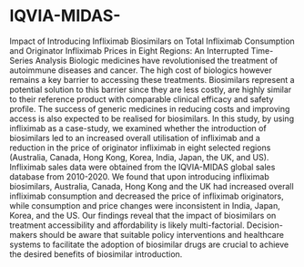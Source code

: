# IQVIA-MIDAS-
Impact of Introducing Infliximab Biosimilars on Total Infliximab Consumption and Originator Infliximab Prices in Eight Regions: An Interrupted Time-Series Analysis
Biologic medicines have revolutionised the treatment of autoimmune diseases and cancer. The high cost of biologics however remains a key barrier to accessing these treatments. Biosimilars represent a potential solution to this barrier since they are less costly, are highly similar to their reference product with comparable clinical efficacy and safety profile. The success of generic medicines in reducing costs and improving access is also expected to be realised for biosimilars.
In this study, by using infliximab as a case-study, we examined whether the introduction of biosimilars led to an increased overall utilisation of infliximab and a reduction in the price of originator infliximab in eight selected regions (Australia, Canada, Hong Kong, Korea, India, Japan, the UK, and US). Infliximab sales data were obtained from the IQVIA-MIDAS global sales database from 2010-2020. We found that upon introducing infliximab biosimilars, Australia, Canada, Hong Kong and the UK had increased overall infliximab consumption and decreased the price of infliximab originators, while consumption and price changes were inconsistent in India, Japan, Korea, and the US.
Our findings reveal that the impact of biosimilars on treatment accessibility and affordability is likely multi-factorial. Decision-makers should be aware that suitable policy interventions and healthcare systems to facilitate the adoption of biosimilar drugs are crucial to achieve the desired benefits of biosimilar introduction. 
